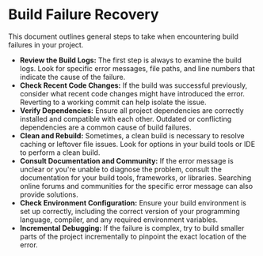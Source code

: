 # Build Failure Recovery

This document outlines general steps to take when encountering build failures in your project.

*   **Review the Build Logs:** The first step is always to examine the build logs. Look for specific error messages, file paths, and line numbers that indicate the cause of the failure.
*   **Check Recent Code Changes:** If the build was successful previously, consider what recent code changes might have introduced the error. Reverting to a working commit can help isolate the issue.
*   **Verify Dependencies:** Ensure all project dependencies are correctly installed and compatible with each other. Outdated or conflicting dependencies are a common cause of build failures.
*   **Clean and Rebuild:** Sometimes, a clean build is necessary to resolve caching or leftover file issues. Look for options in your build tools or IDE to perform a clean build.
*   **Consult Documentation and Community:** If the error message is unclear or you're unable to diagnose the problem, consult the documentation for your build tools, frameworks, or libraries. Searching online forums and communities for the specific error message can also provide solutions.
*   **Check Environment Configuration:** Ensure your build environment is set up correctly, including the correct version of your programming language, compiler, and any required environment variables.
*   **Incremental Debugging:** If the failure is complex, try to build smaller parts of the project incrementally to pinpoint the exact location of the error.